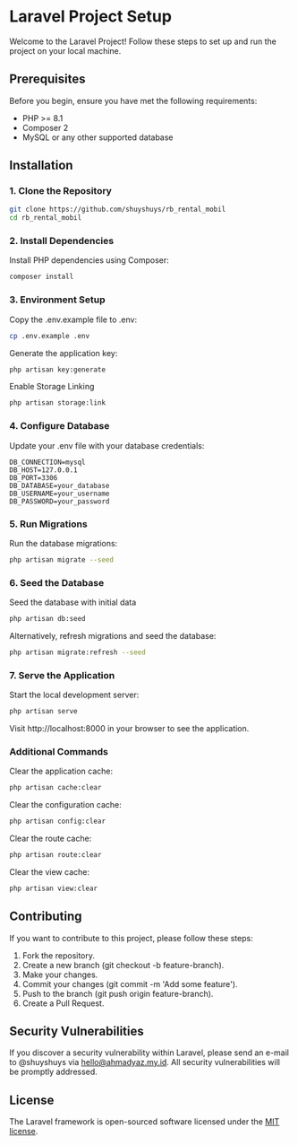 # Laravel Project Setup

Welcome to the Laravel Project! Follow these steps to set up and run the project on your local machine.

## Prerequisites

Before you begin, ensure you have met the following requirements:

- PHP >= 8.1
- Composer 2
- MySQL or any other supported database

## Installation

### 1. Clone the Repository
```sh
git clone https://github.com/shuyshuys/rb_rental_mobil
cd rb_rental_mobil
```

### 2. Install Dependencies
Install PHP dependencies using Composer:
```sh
composer install
```

### 3. Environment Setup
Copy the .env.example file to .env:
```sh
cp .env.example .env
```

Generate the application key:
```sh
php artisan key:generate
```

Enable Storage Linking
```sh
php artisan storage:link
```

### 4. Configure Database
Update your .env file with your database credentials:
```env
DB_CONNECTION=mysql
DB_HOST=127.0.0.1
DB_PORT=3306
DB_DATABASE=your_database
DB_USERNAME=your_username
DB_PASSWORD=your_password
```

### 5. Run Migrations
Run the database migrations:
```sh
php artisan migrate --seed
```

### 6. Seed the Database
Seed the database with initial data
```sh
php artisan db:seed
```

Alternatively, refresh migrations and seed the database:
```sh
php artisan migrate:refresh --seed
```

### 7. Serve the Application
Start the local development server:
```sh
php artisan serve
```

Visit http://localhost:8000 in your browser to see the application.

### Additional Commands
Clear the application cache:
```sh
php artisan cache:clear
```

Clear the configuration cache:
```sh
php artisan config:clear
```

Clear the route cache:
```sh
php artisan route:clear
```

Clear the view cache:
```sh
php artisan view:clear
```

## Contributing
If you want to contribute to this project, please follow these steps:

1. Fork the repository.
2. Create a new branch (git checkout -b feature-branch).
3. Make your changes.
4. Commit your changes (git commit -m 'Add some feature').
5. Push to the branch (git push origin feature-branch).
6. Create a Pull Request.

## Security Vulnerabilities

If you discover a security vulnerability within Laravel, please send an e-mail to @shuyshuys via [hello@ahmadyaz.my.id](mailto:hello@ahmadyaz.my.id). All security vulnerabilities will be promptly addressed.

## License

The Laravel framework is open-sourced software licensed under the [MIT license](https://opensource.org/licenses/MIT).